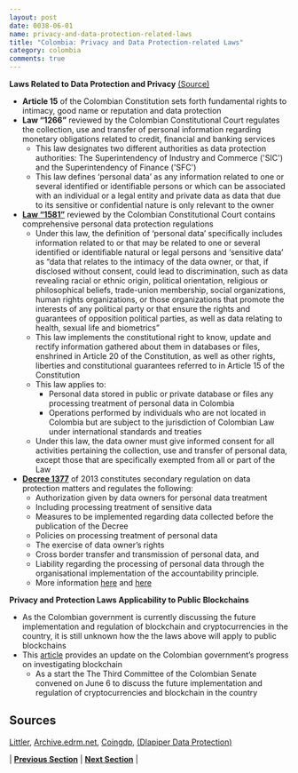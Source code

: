 ```yaml
---
layout: post
date: 0038-06-01
name: privacy-and-data-protection-related-laws
title: "Colombia: Privacy and Data Protection-related Laws"
category: colombia
comments: true
---
```


**Laws Related to Data Protection and Privacy** [(Source)](https://www.dlapiperdataprotection.com/index.html?t=law&c=CO)
- **Article 15**  of the Colombian Constitution sets forth fundamental rights to intimacy, good name or reputation and data protection 
- **Law “1266”** reviewed by the Colombian Constitutional Court regulates the collection, use and transfer of personal information regarding monetary obligations related to credit, financial and banking services 
  - This law designates two different authorities as data protection authorities: The Superintendency of Industry and Commerce ('SIC') and the Superintendency of Finance ('SFC')
  - This law defines ‘personal data’ as any information related to one or several identified or identifiable persons or which can be associated with an individual or a legal entity and private data as data that due to its sensitive or confidential nature is only relevant to the owner 
- **[Law “1581”](https://www.littler.com/files/press/related-files/LEY%201581%20de%20Colombia%20-%2017%20de%20Octubre%202012.pdf)** reviewed by the Colombian Constitutional Court contains comprehensive personal data protection regulations 
  - Under this law, the definition of ‘personal data’ specifically includes information related to or that may be related to one or several identified or identifiable natural or legal persons and ‘sensitive data’ as “data that relates to the intimacy of the data owner, or that, if disclosed without consent, could lead to discrimination, such as data revealing racial or ethnic origin, political orientation, religious or philosophical beliefs, trade-union membership, social organizations, human rights organizations, or those organizations that promote the interests of any political party or that ensure the rights and guarantees of opposition political parties, as well as data relating to health, sexual life and biometrics”
  - This law implements the constitutional right to know, update and rectify information gathered about them in databases or files, enshrined in Article 20 of the Constitution, as well as other rights, liberties and constitutional guarantees referred to in Article 15 of the Constitution
  - This law applies to: 
    - Personal data stored in public or private database or files
any processing treatment of personal data in Colombia
    - Operations performed by individuals who are not located in Colombia but are subject to the jurisdiction of Colombian Law under international standards and treaties
   - Under this law, the data owner must give informed consent for all  activities pertaining the collection, use and transfer of personal data, except those that are specifically exempted from all or part of the Law
- **[Decree 1377](https://www.littler.com/files/press/related-files/DECRETO%201377%20DEL%2027%20DE%20JUNIO%20DE%202013%20(2)%20(2).pdf)** of 2013 constitutes secondary regulation on data protection matters and regulates the following: 
    - Authorization given by data owners for personal data treatment
    - Including processing treatment of sensitive data
    - Measures to be implemented regarding data collected before the publication of the Decree
    - Policies on processing treatment of personal data
    - The exercise of data owner’s rights
    - Cross border transfer and transmission of personal data, and
    - Liability regarding the processing of personal data through the organisational implementation of the accountability principle.
  - More information [here](http://archive.edrm.net/resources/data-privacy-protection/data-protection-laws-2013/colombia) and [here](https://www.littler.com/publication-press/publication/colombia-adopts-regulations-implement-its-data-protection-laws)

**Privacy and Protection Laws Applicability to Public Blockchains**
- As the Colombian government is currently discussing the future implementation and regulation of blockchain and cryptocurrencies in the country, it is still unknown how the the laws above will apply to public blockchains 
- This [article](https://www.coingdp.com/news/colombian-senate-debate-blockchain-could-change-lives) provides an update on the Colombian government’s progress on investigating blockchain
  - As a start the The Third Committee of the Colombian Senate convened on June 6 to discuss the future implementation and regulation of cryptocurrencies and blockchain in the country


Sources
---
[Littler](https://www.littler.com/files/press/related-files/DECRETO%201377%20DEL%2027%20DE%20JUNIO%20DE%202013%20(2)%20(2).pdf), [Archive.edrm.net](http://archive.edrm.net/resources/data-privacy-protection/data-protection-laws-2013/colombia), [Coingdp](https://www.coingdp.com/news/colombian-senate-debate-blockchain-could-change-lives), [(Dlapiper Data Protection)](https://www.dlapiperdataprotection.com/index.html?t=law&c=CO)

| **[Previous Section](https://neo-project.github.io/global-blockchain-compliance-hub//colombia/colombia-securities-related-laws.html)** | **[Next Section](https://neo-project.github.io/global-blockchain-compliance-hub//colombia/colombia-final-liability.html)** |
